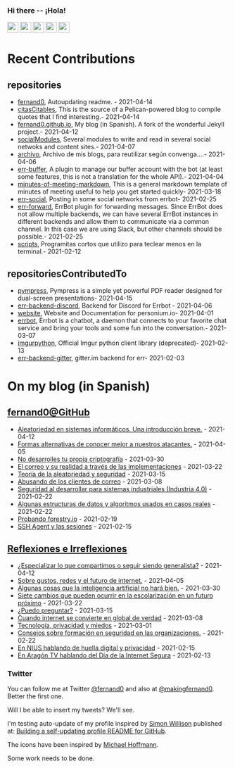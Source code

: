 ### Hi there -- ¡Hola!

<a href="mailto:ftricas@unizar.es" title="e-mail"><i class="svg-icon email"></i></a> 
<a href="https://www.linkedin.com/in/fernand0" title="My LinkedIn//Mi LinkedIn"><img src="https://img.shields.io/badge/linkedin-%230077B5.svg?&style=for-the-badge&logo=linkedin&logoColor=white" height=25></a> 
<a href="https://www.twitter.com/fernand0" title="My Twitter//Mi Twitter"><img src="https://img.shields.io/badge/twitter-%231DA1F2.svg?&style=for-the-badge&logo=twitter&logoColor=white" height=25></i></a> 
<a href="https://mastodon.social/@fernand0" title="My Mastodon//Mi Mastodon"><img src="https://img.shields.io/static/v1?label=Mastodon&message=Social&color=blue" height=25></i></a> 
<a href="https://flickr.com/fernand0"><img src="https://img.shields.io/static/v1?label=Flickr&message=Images&color=blue" height=25></a>
<a href="https://dev.to/fernand0"><img src="https://img.shields.io/badge/DEV.TO-%230A0A0A.svg?&style=for-the-badge&logo=dev-dot-to&logoColor=white" height=25></a>

# Recent Contributions
<!-- recent_releases starts -->


## repositories
* [fernand0](https://github.com/fernand0/fernand0),  Autoupdating readme. - 2021-04-14
* [citasCitables](https://github.com/fernand0/citasCitables),  This is the source of a Pelican-powered blog to compile quotes that I find interesting.- 2021-04-14
* [fernand0.github.io](https://github.com/fernand0/fernand0.github.io),  My blog (in Spanish). A fork of the wonderful Jekyll project.- 2021-04-12
* [socialModules](https://github.com/fernand0/socialModules),  Several modules to write and read in several social netwoks and content sites.- 2021-04-07
* [archivo](https://github.com/fernand0/archivo),  Archivo de mis blogs, para reutilizar según convenga....- 2021-04-06
* [err-buffer](https://github.com/fernand0/err-buffer),  A plugin to manage our buffer account with the bot (at least some features, this is not a translation for the whole API).- 2021-04-04
* [minutes-of-meeting-markdown](https://github.com/fernand0/minutes-of-meeting-markdown),  This is a general markdown template of minutes of meeting useful to help you get started quickly- 2021-03-18
* [err-social](https://github.com/fernand0/err-social),  Posting in some social networks from errbot- 2021-02-25
* [err-forward](https://github.com/fernand0/err-forward),  ErrBot plugin for forwarding messages. Since ErrBot does not allow multiple backends, we can have several ErrBot instances in different backends and allow them to communicate via a common channel. In this case we are using Slack, but other channels should be possible.- 2021-02-25
* [scripts](https://github.com/fernand0/scripts),  Programitas cortos que utilizo para teclear menos en la terminal.- 2021-02-12

## repositoriesContributedTo
* [pympress](https://github.com/Cimbali/pympress),  Pympress is a simple yet powerful PDF reader designed for dual-screen presentations- 2021-04-15
* [err-backend-discord](https://github.com/gbin/err-backend-discord),  Backend for Discord for Errbot - 2021-04-06
* [website](https://github.com/personium/website),  Website and Documentation for personium.io- 2021-04-01
* [errbot](https://github.com/errbotio/errbot),  Errbot is a chatbot, a daemon that connects to your favorite chat service and bring your tools and some fun into the conversation.- 2021-03-07
* [imgurpython](https://github.com/Imgur/imgurpython),  Official Imgur python client library (deprecated)- 2021-02-13
* [err-backend-gitter](https://github.com/errbotio/err-backend-gitter),  gitter.im backend for err- 2021-02-03
<!-- recent_releases ends -->

# On my blog (in Spanish)

<!-- blog starts -->


## [fernand0@GitHub](https://fernand0.github.io/)
* [Aleatoriedad en sistemas informáticos. Una introducción breve.](http://fernand0.github.io/generacion-numeros-aleatorios/) - 2021-04-12
* [Formas alternativas de conocer mejor a nuestros atacantes.](http://fernand0.github.io/investigacion-incidentes-apis/) - 2021-04-05
* [No desarrolles tu propia criptografía](http://fernand0.github.io/tu-propia-criptografia/) - 2021-03-30
* [El correo y su realidad a través de las implementaciones](http://fernand0.github.io/fallos-viejos-correo/) - 2021-03-22
* [Teoría de la aleatoriedad y seguridad](http://fernand0.github.io/aleatoriedad-seguridad/) - 2021-03-15
* [Abusando de los clientes de correo](http://fernand0.github.io/clientes-correo-enlaces/) - 2021-03-08
* [Seguridad al desarrollar para sistemas industriales (Industria 4.0)](http://fernand0.github.io/seguridad-legados/) - 2021-02-22
* [Algunas estructuras de datos y algoritmos usados en casos reales](http://fernand0.github.io/estructuras-datos-empresa/) - 2021-02-22
* [Probando forestry.io](http://fernand0.github.io/probando-forestry.io/) - 2021-02-19
* [SSH Agent y las sesiones](http://fernand0.github.io/SSH-agent/) - 2021-02-15

## [Reflexiones e Irreflexiones](http://fernand0.blogalia.com/)
* [&#191;Especializar lo que compartimos o seguir siendo generalista?](http://fernand0.blogalia.com//historias/78369) - 2021-04-12
* [Sobre gustos, redes y el futuro de internet.](http://fernand0.blogalia.com//historias/78366) - 2021-04-05
* [Algunas cosas que la inteligencia artificial no har&#225; bien.](http://fernand0.blogalia.com//historias/78361) - 2021-03-30
* [Siete cambios que pueden ocurrir en la escolarizaci&#243;n en un futuro pr&#243;ximo](http://fernand0.blogalia.com//historias/78357) - 2021-03-22
* [&#191;Puedo preguntar?](http://fernand0.blogalia.com//historias/78351) - 2021-03-15
* [Cuando internet se convierte en global de verdad](http://fernand0.blogalia.com//historias/78346) - 2021-03-08
* [Tecnolog&#237;a, privacidad y miedos](http://fernand0.blogalia.com//historias/78342) - 2021-03-01
* [Consejos sobre formaci&#243;n en seguridad en las organizaciones.](http://fernand0.blogalia.com//historias/78340) - 2021-02-22
* [En NIUS hablando de huella digital y privacidad](http://fernand0.blogalia.com//historias/78338) - 2021-02-15
* [En Arag&#243;n TV hablando del D&#237;a de la Internet Segura](http://fernand0.blogalia.com//historias/78336) - 2021-02-13
<!-- blog ends -->

### Twitter 

You can follow me at Twitter [@fernand0](https://twitter.com/fernand0) and also at [@makingfernand0](https://twitter.com/fernand0). Better the first one.

Will I be able to insert my tweets? We'll see.

I'm testing auto-update of my profile inspired by [Simon Willison](https://simonwillison.net/) published at: [Building a self-updating profile README for GitHub](https://simonwillison.net/2020/Jul/10/self-updating-profile-readme/).

The icons have been inspired by [Michael Hoffmann](https://www.mokkapps.de/).

Some work needs to be done.

<!--
**fernand0/fernand0** is a ✨ _special_ ✨ repository because its `README.md` (this file) appears on your GitHub profile.

Here are some ideas to get you started:

- 🔭 I’m currently working on ...
- 🌱 I’m currently learning ...
- 👯 I’m looking to collaborate on ...
- 🤔 I’m looking for help with ...
- 💬 Ask me about ...
- 📫 How to reach me: ...
- 😄 Pronouns: ...
- ⚡ Fun fact: ...
-->
